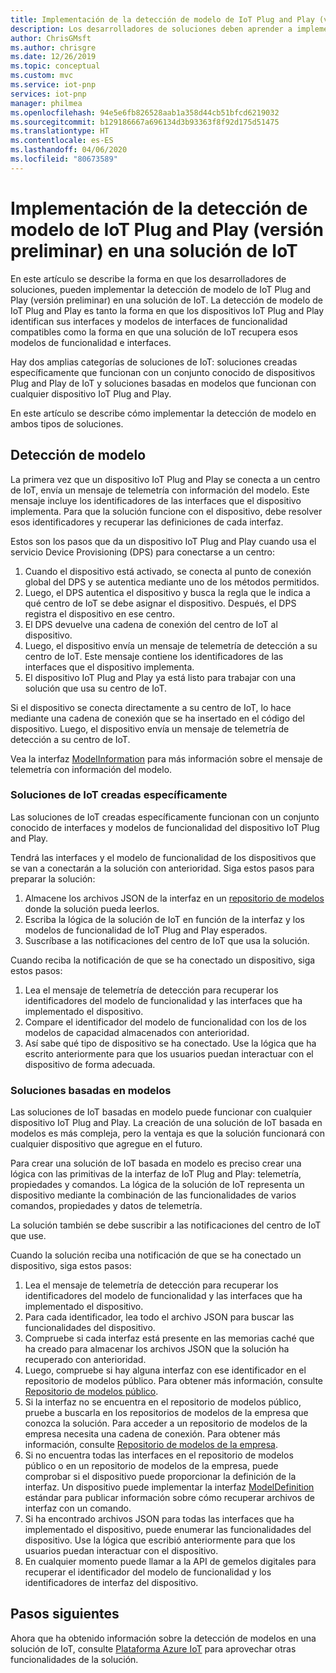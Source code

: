```yaml
---
title: Implementación de la detección de modelo de IoT Plug and Play (versión preliminar) | Microsoft Docs
description: Los desarrolladores de soluciones deben aprender a implementar la detección de modelo de IoT Plug and Play en las soluciones.
author: ChrisGMsft
ms.author: chrisgre
ms.date: 12/26/2019
ms.topic: conceptual
ms.custom: mvc
ms.service: iot-pnp
services: iot-pnp
manager: philmea
ms.openlocfilehash: 94e5e6fb826528aab1a358d44cb51bfcd6219032
ms.sourcegitcommit: b129186667a696134d3b93363f8f92d175d51475
ms.translationtype: HT
ms.contentlocale: es-ES
ms.lasthandoff: 04/06/2020
ms.locfileid: "80673589"
---
```

# <a name="implement-iot-plug-and-play-preview-model-discovery-in-an-iot-solution"></a>Implementación de la detección de modelo de IoT Plug and Play (versión preliminar) en una solución de IoT

En este artículo se describe la forma en que los desarrolladores de soluciones, pueden implementar la detección de modelo de IoT Plug and Play (versión preliminar) en una solución de IoT.  La detección de modelo de IoT Plug and Play es tanto la forma en que los dispositivos IoT Plug and Play identifican sus interfaces y modelos de interfaces de funcionalidad compatibles como la forma en que una solución de IoT recupera esos modelos de funcionalidad e interfaces.

Hay dos amplias categorías de soluciones de IoT: soluciones creadas específicamente que funcionan con un conjunto conocido de dispositivos Plug and Play de IoT y soluciones basadas en modelos que funcionan con cualquier dispositivo IoT Plug and Play.

En este artículo se describe cómo implementar la detección de modelo en ambos tipos de soluciones.

## <a name="model-discovery"></a>Detección de modelo

La primera vez que un dispositivo IoT Plug and Play se conecta a un centro de IoT, envía un mensaje de telemetría con información del modelo. Este mensaje incluye los identificadores de las interfaces que el dispositivo implementa. Para que la solución funcione con el dispositivo, debe resolver esos identificadores y recuperar las definiciones de cada interfaz.

Estos son los pasos que da un dispositivo IoT Plug and Play cuando usa el servicio Device Provisioning (DPS) para conectarse a un centro:

1. Cuando el dispositivo está activado, se conecta al punto de conexión global del DPS y se autentica mediante uno de los métodos permitidos.
1. Luego, el DPS autentica el dispositivo y busca la regla que le indica a qué centro de IoT se debe asignar el dispositivo. Después, el DPS registra el dispositivo en ese centro.
1. El DPS devuelve una cadena de conexión del centro de IoT al dispositivo.
1. Luego, el dispositivo envía un mensaje de telemetría de detección a su centro de IoT. Este mensaje contiene los identificadores de las interfaces que el dispositivo implementa.
1. El dispositivo IoT Plug and Play ya está listo para trabajar con una solución que usa su centro de IoT.

Si el dispositivo se conecta directamente a su centro de IoT, lo hace mediante una cadena de conexión que se ha insertado en el código del dispositivo. Luego, el dispositivo envía un mensaje de telemetría de detección a su centro de IoT.

Vea la interfaz [ModelInformation](concepts-common-interfaces.md) para más información sobre el mensaje de telemetría con información del modelo.

### <a name="purpose-built-iot-solutions"></a>Soluciones de IoT creadas específicamente

Las soluciones de IoT creadas específicamente funcionan con un conjunto conocido de interfaces y modelos de funcionalidad del dispositivo IoT Plug and Play.

Tendrá las interfaces y el modelo de funcionalidad de los dispositivos que se van a conectarán a la solución con anterioridad. Siga estos pasos para preparar la solución:

1. Almacene los archivos JSON de la interfaz en un [repositorio de modelos](./howto-manage-models.md) donde la solución pueda leerlos.
1. Escriba la lógica de la solución de IoT en función de la interfaz y los modelos de funcionalidad de IoT Plug and Play esperados.
1. Suscríbase a las notificaciones del centro de IoT que usa la solución.

Cuando reciba la notificación de que se ha conectado un dispositivo, siga estos pasos:

1. Lea el mensaje de telemetría de detección para recuperar los identificadores del modelo de funcionalidad y las interfaces que ha implementado el dispositivo.
1. Compare el identificador del modelo de funcionalidad con los de los modelos de capacidad almacenados con anterioridad.
1. Así sabe qué tipo de dispositivo se ha conectado. Use la lógica que ha escrito anteriormente para que los usuarios puedan interactuar con el dispositivo de forma adecuada.

### <a name="model-driven-solutions"></a>Soluciones basadas en modelos

Las soluciones de IoT basadas en modelo puede funcionar con cualquier dispositivo IoT Plug and Play. La creación de una solución de IoT basada en modelos es más compleja, pero la ventaja es que la solución funcionará con cualquier dispositivo que agregue en el futuro.

Para crear una solución de IoT basada en modelo es preciso crear una lógica con las primitivas de la interfaz de IoT Plug and Play: telemetría, propiedades y comandos. La lógica de la solución de IoT representa un dispositivo mediante la combinación de las funcionalidades de varios comandos, propiedades y datos de telemetría.

La solución también se debe suscribir a las notificaciones del centro de IoT que use.

Cuando la solución reciba una notificación de que se ha conectado un dispositivo, siga estos pasos:

1. Lea el mensaje de telemetría de detección para recuperar los identificadores del modelo de funcionalidad y las interfaces que ha implementado el dispositivo.
1. Para cada identificador, lea todo el archivo JSON para buscar las funcionalidades del dispositivo.
1. Compruebe si cada interfaz está presente en las memorias caché que ha creado para almacenar los archivos JSON que la solución ha recuperado con anterioridad.
1. Luego, compruebe si hay alguna interfaz con ese identificador en el repositorio de modelos público. Para obtener más información, consulte [Repositorio de modelos público](howto-manage-models.md).
1. Si la interfaz no se encuentra en el repositorio de modelos público, pruebe a buscarla en los repositorios de modelos de la empresa que conozca la solución. Para acceder a un repositorio de modelos de la empresa necesita una cadena de conexión. Para obtener más información, consulte [Repositorio de modelos de la empresa](howto-manage-models.md).
1. Si no encuentra todas las interfaces en el repositorio de modelos público o en un repositorio de modelos de la empresa, puede comprobar si el dispositivo puede proporcionar la definición de la interfaz. Un dispositivo puede implementar la interfaz [ModelDefinition](concepts-common-interfaces.md) estándar para publicar información sobre cómo recuperar archivos de interfaz con un comando.
1. Si ha encontrado archivos JSON para todas las interfaces que ha implementado el dispositivo, puede enumerar las funcionalidades del dispositivo. Use la lógica que escribió anteriormente para que los usuarios puedan interactuar con el dispositivo.
1. En cualquier momento puede llamar a la API de gemelos digitales para recuperar el identificador del modelo de funcionalidad y los identificadores de interfaz del dispositivo.

## <a name="next-steps"></a>Pasos siguientes

Ahora que ha obtenido información sobre la detección de modelos en una solución de IoT, consulte [Plataforma Azure IoT](overview-iot-plug-and-play.md) para aprovechar otras funcionalidades de la solución.
